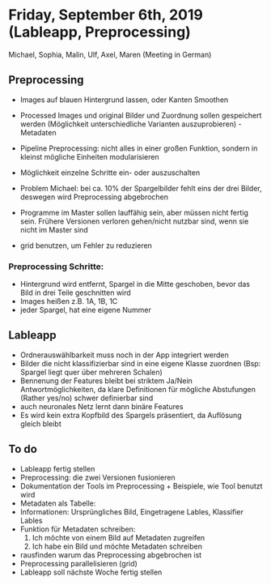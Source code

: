 # Friday, September 6th, 2019 (Lableapp, Preprocessing)

Michael, Sophia, Malin, Ulf, Axel, Maren (Meeting in German)

## Preprocessing
* Images auf blauen Hintergrund lassen, oder Kanten Smoothen
* Processed Images und original Bilder und Zuordnung sollen gespeichert werden (Möglichkeit unterschiedliche Varianten auszuprobieren) - Metadaten
* Pipeline Preprocessing: nicht alles in einer großen Funktion, sondern in kleinst mögliche Einheiten modularisieren
* Möglichkeit einzelne Schritte ein- oder auszuschalten

* Problem Michael: bei ca. 10% der Spargelbilder fehlt eins der drei Bilder, deswegen wird Preprocessing abgebrochen
* Programme im Master sollen lauffähig sein, aber müssen nicht fertig sein. Frühere Versionen verloren gehen/nicht nutzbar sind, wenn sie nicht im Master sind
* grid benutzen, um Fehler zu reduzieren

### Preprocessing Schritte:
* Hintergrund wird entfernt, Spargel in die Mitte geschoben, bevor das Bild in drei Teile geschnitten wird
* Images heißen z.B. 1A, 1B, 1C
* jeder Spargel, hat eine eigene Nummer


## Lableapp
* Ordnerauswählbarkeit muss noch in der App integriert werden
* Bilder die nicht klassifizierbar sind in eine eigene Klasse zuordnen (Bsp: Spargel liegt quer über mehreren Schalen)
* Bennenung der Features bleibt bei striktem Ja/Nein Antwortmöglichkeiten, da klare Definitionen für mögliche Abstufungen (Rather yes/no) schwer definierbar sind
* auch neuronales Netz lernt dann binäre Features
* Es wird kein extra Kopfbild des Spargels präsentiert, da Auflösung gleich bleibt


## To do
* Lableapp fertig stellen
* Preprocessing: die zwei Versionen fusionieren
* Dokumentation der Tools im Preprocessing + Beispiele, wie Tool benutzt wird
* Metadaten als Tabelle:
*    Informationen: Ursprüngliches Bild, Eingetragene Lables, Klassifier Lables
* Funktion für Metadaten schreiben:
  1. Ich möchte von einem Bild auf Metadaten zugreifen
  2. Ich habe ein Bild und möchte Metadaten schreiben
* rausfinden warum das Preprocessing abgebrochen ist
* Preprocessing parallelisieren (grid)
* Lableapp soll nächste Woche fertig stellen
